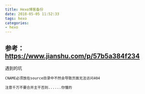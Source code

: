 ```yaml
---
title: Hexo博客备份
date: 2018-05-05 11:52:33
tags: hexo
categories: 
- hexo
---
```


## 参考：https://www.jianshu.com/p/57b5a384f234

遇到的坑

    CNAME必须放在source目录中不然会导致页面无法访问404
    
    注意千万不要合并主干否则......你懂的
    
    